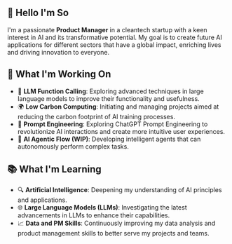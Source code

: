 ## 🔮 Hello I'm So
I'm a passionate **Product Manager** in a cleantech startup with a keen interest in AI and its transformative potential. My goal is to create future AI applications for different sectors that have a global impact, enriching lives and driving innovation to everyone.
## 🌱 What I'm Working On
- 🧠 **LLM Function Calling**: Exploring advanced techniques in large language models to improve their functionality and usefulness.
- 🌍 **Low Carbon Computing**: Initiating and managing projects aimed at reducing the carbon footprint of AI training processes.
- 💬 **Prompt Engineering**: Exploring ChatGPT Prompt Engineering to revolutionize AI interactions and create more intuitive user experiences.
- 🤖 **AI Agentic Flow (WIP)**: Developing intelligent agents that can autonomously perform complex tasks.
## 📚 What I'm Learning
- 🔍 **Artificial Intelligence**: Deepening my understanding of AI principles and applications.
- 🌐 **Large Language Models (LLMs)**: Investigating the latest advancements in LLMs to enhance their capabilities.
- 📈 **Data and PM Skills**: Continuously improving my data analysis and product management skills to better serve my projects and teams.
